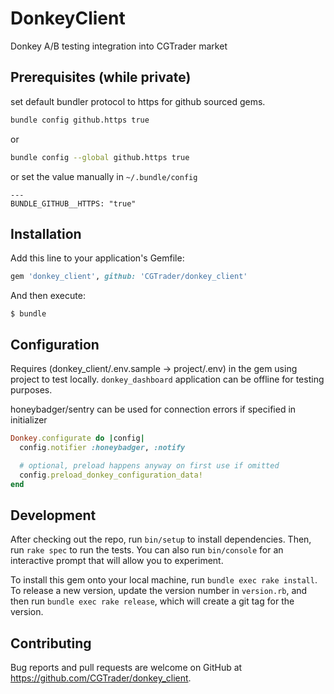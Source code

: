 # DonkeyClient

Donkey A/B testing integration into CGTrader market

## Prerequisites (while private)
set default bundler protocol to https for github sourced gems.

```bash
bundle config github.https true
```
or
```bash
bundle config --global github.https true
```
or set the value manually in `~/.bundle/config`
```
---
BUNDLE_GITHUB__HTTPS: "true"
```

## Installation

Add this line to your application's Gemfile:

```ruby
gem 'donkey_client', github: 'CGTrader/donkey_client'
```

And then execute:

    $ bundle
    
## Configuration
Requires (donkey_client/.env.sample -> project/.env) in the gem using project to test locally. `donkey_dashboard` application can be offline for testing purposes.

honeybadger/sentry can be used for connection errors if specified in initializer
```ruby
Donkey.configurate do |config|
  config.notifier :honeybadger, :notify

  # optional, preload happens anyway on first use if omitted
  config.preload_donkey_configuration_data!
end
``` 

## Development

After checking out the repo, run `bin/setup` to install dependencies. Then, run `rake spec` to run the tests. You can also run `bin/console` for an interactive prompt that will allow you to experiment.

To install this gem onto your local machine, run `bundle exec rake install`. To release a new version, update the version number in `version.rb`, and then run `bundle exec rake release`, which will create a git tag for the version.

## Contributing

Bug reports and pull requests are welcome on GitHub at https://github.com/CGTrader/donkey_client.
